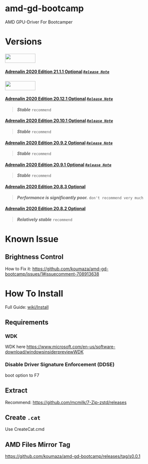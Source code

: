 # amd-gd-bootcamp
AMD GPU-Driver For Bootcamper
# Versions
### <img height=30 width=100 src="https://img.shields.io/badge/%E2%80%8B-%E2%80%8B%20latest%20%E2%80%8B%20-brightgreen?style=flat-square&logo=amd">
#### [Adrenalin 2020 Edition 21.1.1 Optional](https://github.com/koumaza/amd-gd-bootcamp/releases/tag/v1.24.0)  [___`Release Note`___](https://www.amd.com/en/support/kb/release-notes/rn-rad-win-21-1-1)

### <img height=30 width=100 src="https://img.shields.io/badge/%E2%80%8B-%E2%80%8B%20oldest%20%E2%80%8B%20-brightgreen?style=flat-square&logo=amd">
#### [Adrenalin 2020 Edition 20.12.1 Optional](https://github.com/koumaza/amd-gd-bootcamp/releases/tag/v1.22.0)  [___`Release Note`___](https://www.amd.com/en/support/kb/release-notes/rn-rad-win-20-12-1)
>***Stable*** `recommend`
#### [Adrenalin 2020 Edition 20.10.1 Optional](https://github.com/koumaza/amd-gd-bootcamp/releases/tag/v1.19.0)  [___`Release Note`___](https://www.amd.com/en/support/kb/release-notes/rn-rad-win-20-10-1)
>***Stable*** `recommend`
#### [Adrenalin 2020 Edition 20.9.2 Optional](https://github.com/koumaza/amd-gd-bootcamp/releases/tag/v1.16.0)  [___`Release Note`___](https://www.amd.com/en/support/kb/release-notes/rn-rad-win-20-9-2)
>***Stable*** `recommend`
#### [Adrenalin 2020 Edition 20.9.1 Optional](https://github.com/koumaza/amd-gd-bootcamp/releases/tag/v1.13.0)  [___`Release Note`___](https://www.amd.com/en/support/kb/release-notes/rn-rad-win-20-9-1)
>***Stable*** `recommend`
#### [Adrenalin 2020 Edition 20.8.3 Optional](https://github.com/koumaza/amd-gd-bootcamp/releases/tag/v1.9.0)
>***Performance is significantly poor.*** `don't recommend very much`
#### [Adrenalin 2020 Edition 20.8.2 Optional](https://github.com/koumaza/amd-gd-bootcamp/releases/tag/v1.11.0)
>***Relatively stable*** `recommend`

# Known Issue
## Brightness Control
How to Fix it:
https://github.com/koumaza/amd-gd-bootcamp/issues/1#issuecomment-708913638
# How To Install
Full Guide: [wiki/Install](https://github.com/koumaza/amd-gd-bootcamp/wiki/Install)

## Requirements
### WDK
WDK here https://www.microsoft.com/en-us/software-download/windowsinsiderpreviewWDK
### Disable Driver Signature Enforcement (DDSE)
boot option to F7

## Extract
Recommend: https://github.com/mcmilk/7-Zip-zstd/releases

## Create `.cat`
Use CreateCat.cmd

## AMD Files Mirror Tag
https://github.com/koumaza/amd-gd-bootcamp/releases/tag/s0.0.1

